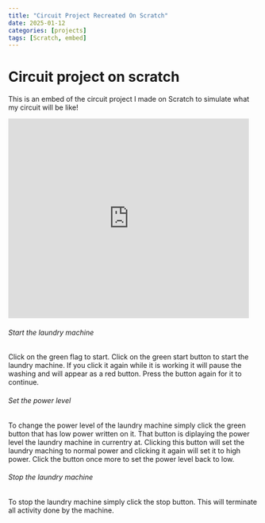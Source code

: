 ```yaml
---
title: "Circuit Project Recreated On Scratch"
date: 2025-01-12
categories: [projects]
tags: [Scratch, embed]
---
```


# Circuit project on scratch

This is an embed of the circuit project I made on Scratch to simulate what my circuit will be like!

<iframe src="https://scratch.mit.edu/projects/1119305619/embed" width="485" height="402" frameborder="0" allowtransparency="true"></iframe>

###### Start the laundry machine
Click on the green flag to start. Click on the green start button to start the laundry machine. If you click it again while it is working it will pause the washing and will appear as a red button. Press the button again for it to continue.

###### Set the power level
To change the power level of the laundry machine simply click the green button that has low power written on it. That button is diplaying the power level the laundry machine in currentry at. Clicking this button will set the laundry maching to normal power and clicking it again will set it to high power. Click the button once more to set the power level back to low.

###### Stop the laundry machine
To stop the laundry machine simply click the stop button. This will terminate all activity done by the machine.
